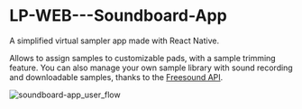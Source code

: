 # LP-WEB---Soundboard-App

A simplified virtual sampler app made with React Native.

Allows to assign samples to customizable pads, with a sample trimming feature. You can also manage your own sample library with sound recording and downloadable samples, thanks to the [Freesound API](https://freesound.org/docs/api/).

![soundboard-app_user_flow](https://user-images.githubusercontent.com/62436072/173248834-2649be42-a6f1-47bb-91f8-c7aab86b4471.png)
